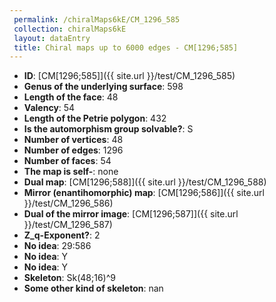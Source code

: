 ```yaml
--- 
 permalink: /chiralMaps6kE/CM_1296_585 
 collection: chiralMaps6kE
 layout: dataEntry
 title: Chiral maps up to 6000 edges - CM[1296;585]
---
```


- **ID**: [CM[1296;585]]({{ site.url }}/test/CM_1296_585)
- **Genus of the underlying surface**: 598
- **Length of the face**: 48
- **Valency**: 54
- **Length of the Petrie polygon**: 432
- **Is the automorphism group solvable?**: S
- **Number of vertices**: 48
- **Number of edges**: 1296
- **Number of faces**: 54
- **The map is self-**: none
- **Dual map**: [CM[1296;588]]({{ site.url }}/test/CM_1296_588)
- **Mirror (enantihomorphic) map**: [CM[1296;586]]({{ site.url }}/test/CM_1296_586)
- **Dual of the mirror image**: [CM[1296;587]]({{ site.url }}/test/CM_1296_587)
- **Z_q-Exponent?**: 2
- **No idea**:  29:586
- **No idea**: Y
- **No idea**: Y
- **Skeleton**: Sk(48;16)^9
- **Some other kind of skeleton**: nan
